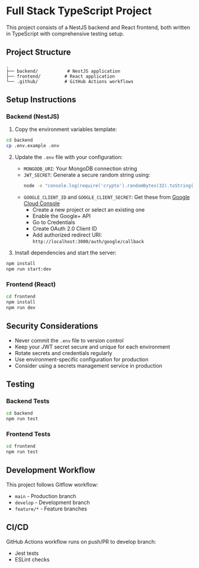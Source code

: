 # Full Stack TypeScript Project

This project consists of a NestJS backend and React frontend, both written in TypeScript with comprehensive testing setup.

## Project Structure

```
.
├── backend/           # NestJS application
├── frontend/         # React application
└── .github/          # GitHub Actions workflows
```

## Setup Instructions

### Backend (NestJS)

1. Copy the environment variables template:
```bash
cd backend
cp .env.example .env
```

2. Update the `.env` file with your configuration:
   - `MONGODB_URI`: Your MongoDB connection string
   - `JWT_SECRET`: Generate a secure random string using:
     ```bash
     node -e "console.log(require('crypto').randomBytes(32).toString('hex'))"
     ```
   - `GOOGLE_CLIENT_ID` and `GOOGLE_CLIENT_SECRET`: Get these from [Google Cloud Console](https://console.cloud.google.com)
     - Create a new project or select an existing one
     - Enable the Google+ API
     - Go to Credentials
     - Create OAuth 2.0 Client ID
     - Add authorized redirect URI: `http://localhost:3000/auth/google/callback`

3. Install dependencies and start the server:
```bash
npm install
npm run start:dev
```

### Frontend (React)

```bash
cd frontend
npm install
npm run dev
```

## Security Considerations

- Never commit the `.env` file to version control
- Keep your JWT secret secure and unique for each environment
- Rotate secrets and credentials regularly
- Use environment-specific configuration for production
- Consider using a secrets management service in production

## Testing

### Backend Tests
```bash
cd backend
npm run test
```

### Frontend Tests
```bash
cd frontend
npm run test
```

## Development Workflow

This project follows Gitflow workflow:
- `main` - Production branch
- `develop` - Development branch
- `feature/*` - Feature branches

## CI/CD

GitHub Actions workflow runs on push/PR to develop branch:
- Jest tests
- ESLint checks 